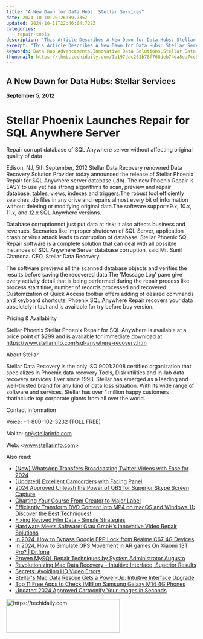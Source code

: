 ```yaml
---
title: "A New Dawn for Data Hubs: Stellar Services"
date: 2024-10-10T20:26:39.735Z
updated: 2024-10-11T22:46:04.722Z
categories:
  - repair-tools
description: "This Article Describes A New Dawn for Data Hubs: Stellar Services"
excerpt: "This Article Describes A New Dawn for Data Hubs: Stellar Services"
keywords: Data Hub Advancements,Innovative Data Solutions,Stellar Data Services,Data Hub Evolution,Enhanced Data Management,Next-Gen Data Hubs,Data Consolidation Services
thumbnail: https://thmb.techidaily.com/1b197dac261b78f768deb74da8ea7cc5a8aab4e5f24739781e5aeb83aacaa044.jpg
---
```


## A New Dawn for Data Hubs: Stellar Services

**September 5, 2012**

# **Stellar Phoenix Launches Repair for SQL Anywhere Server**

 Repair corrupt database of SQL Anywhere server without affecting original quality of data

 Edison, NJ, 5th September, 2012 Stellar Data Recovery renowned Data Recovery Solution Provider today announced the release of Stellar Phoenix Repair for SQL Anywhere server database (.db). The new Phoenix Repair is EASY to use yet has strong algorithms to scan, preview and repair database, tables, views, indexes and triggers.The robust tool efficiently searches .db files in any drive and repairs almost every bit of information without deleting or modifying original data.The software supports9.x, 10.x, 11.x, and 12.x SQL Anywhere versions.

 Database corruptionnot just put data at risk; it also affects business and revenues. Scenarios like improper shutdown of SQL Server, application crash or virus attack leads to corruption of database. Stellar Phoenix SQL Repair software is a complete solution that can deal with all possible instances of SQL Anywhere Server database corruption, said Mr. Sunil Chandna. CEO, Stellar Data Recovery.

 The software previews all the scanned database objects and verifies the results before saving the recovered data.The 'Message Log' pane give every activity detail that is being performed during the repair process like process start time, number of records processed and recovered. Customization of Quick Access toolbar offers adding of desired commands and keyboard shortcuts. Phoenix SQL Anywhere Repair recovers your data absolutely intact and is available for try before buy version.

Pricing & Availability

 Stellar Phoenix Stellar Phoenix Repair for SQL Anywhere is available at a price point of $299 and is available for immediate download at <https://www.stellarinfo.com/sql-anywhere-recovery.htm>

About Stellar

 Stellar Data Recovery is the only ISO 9001:2008 certified organization that specializes in Phoenix data recovery Tools, Disk utilities and in-lab data recovery services. Ever since 1993, Stellar has emerged as a leading and well-trusted brand for any kind of data loss situation. With its wide range of software and services, Stellar has over 1 million happy customers thatinclude top corporate giants from all over the world.

Contact Information

Voice: +1-800-102-3232 (TOLL FREE)

Mailto: <pr@stellarinfo.com>

 Web: <www.stellarinfo.com>

<ins class="adsbygoogle"
     style="display:block"
     data-ad-format="autorelaxed"
     data-ad-client="ca-pub-7571918770474297"
     data-ad-slot="1223367746"></ins>

<ins class="adsbygoogle"
     style="display:block"
     data-ad-client="ca-pub-7571918770474297"
     data-ad-slot="8358498916"
     data-ad-format="auto"
     data-full-width-responsive="true"></ins>

<span class="atpl-alsoreadstyle">Also read:</span>
<div><ul>
<li><a href="https://twitter-videos.techidaily.com/new-whatsapp-transfers-broadcasting-twitter-videos-with-ease-for-2024/"><u>[New] WhatsApp Transfers Broadcasting Twitter Videos with Ease for 2024</u></a></li>
<li><a href="https://some-knowledge.techidaily.com/updated-excellent-camcorders-with-facing-panel/"><u>[Updated] Excellent Camcorders with Facing Panel</u></a></li>
<li><a href="https://screen-sharing-recording.techidaily.com/2024-approved-unleash-the-power-of-obs-for-superior-skype-screen-capture/"><u>2024 Approved Unleash the Power of OBS for Superior Skype Screen Capture</u></a></li>
<li><a href="https://youtube-clips.techidaily.com/charting-your-course-from-creator-to-major-label/"><u>Charting Your Course From Creator to Major Label</u></a></li>
<li><a href="https://some-knowledge.techidaily.com/efficiently-transform-dvd-content-into-mp4-on-macos-and-windows-11-discover-the-best-techniques/"><u>Efficiently Transform DVD Content Into MP4 on macOS and Windows 11: Discover the Best Techniques!</u></a></li>
<li><a href="https://data-wizards.techidaily.com/fixing-revived-film-data-simple-strategies/"><u>Fixing Revived Film Data - Simple Strategies</u></a></li>
<li><a href="https://data-wizards.techidaily.com/hardware-meets-software-grau-gmbhs-innovative-video-repair-solutions/"><u>Hardware Meets Software: Grau GmbH’s Innovative Video Repair Solutions</u></a></li>
<li><a href="https://bypass-frp.techidaily.com/in-2024-how-to-bypass-google-frp-lock-from-realme-c67-4g-devices-by-drfone-android/"><u>In 2024, How to Bypass Google FRP Lock from Realme C67 4G Devices</u></a></li>
<li><a href="https://review-topics.techidaily.com/in-2024-how-to-simulate-gps-movement-in-ar-games-on-xiaomi-13t-pro-drfone-by-drfone-virtual-android/"><u>In 2024, How to Simulate GPS Movement in AR games On Xiaomi 13T Pro? | Dr.fone</u></a></li>
<li><a href="https://data-wizards.techidaily.com/proven-mysql-repair-techniques-by-system-administrator-augusto/"><u>Proven MySQL Repair Techniques by System Administrator Augusto</u></a></li>
<li><a href="https://data-wizards.techidaily.com/revolutionizing-mac-data-recovery-intuitive-interface-superior-results/"><u>Revolutionizing Mac Data Recovery - Intuitive Interface, Superior Results</u></a></li>
<li><a href="https://data-wizards.techidaily.com/secrets-avoiding-hd-video-errors/"><u>Secrets: Avoiding HD Video Errors</u></a></li>
<li><a href="https://data-wizards.techidaily.com/stellars-mac-data-rescue-gets-a-power-up-intuitive-interface-upgrade/"><u>Stellar's Mac Data Rescue Gets a Power-Up: Intuitive Interface Upgrade</u></a></li>
<li><a href="https://sim-unlock.techidaily.com/top-11-free-apps-to-check-imei-on-samsung-galaxy-m14-4g-phones-by-drfone-android/"><u>Top 11 Free Apps to Check IMEI on Samsung Galaxy M14 4G Phones</u></a></li>
<li><a href="https://ai-video-apps.techidaily.com/updated-2024-approved-cartoonify-your-images-in-seconds/"><u>Updated 2024 Approved Cartoonify Your Images in Seconds</u></a></li>
</ul></div>

<!-- affiliate ads begin -->
<a href="https://laganoo.pxf.io/c/5597632/1528700/16446" target="_top" id="1528700">
  <img src="//a.impactradius-go.com/display-ad/16446-1528700" border="0" alt="https://techidaily.com" width="300" height="90"/>
</a>
<img height="0" width="0" src="https://laganoo.pxf.io/i/5597632/1528700/16446" style="position:absolute;visibility:hidden;" border="0" />
<!-- affiliate ads end -->

